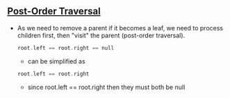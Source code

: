 ## [Post-Order Traversal](https://leetcode.com/problems/delete-leaves-with-a-given-value/discuss/484778/C%2B%2B-Post-Order-Traversal)
  * As we need to remove a parent if it becomes a leaf, we need to process children first, then "visit" the parent (post-order traversal).

    ```cpp
    root.left == root.right == null 
    ```
     * can be simplified as
    ```cpp
    root.left == root.right 
    ```
     * since root.left == root.right then they must both be null
